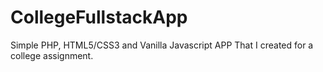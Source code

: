 # CollegeFullstackApp
Simple PHP, HTML5/CSS3 and  Vanilla Javascript APP That I created for a college assignment.
